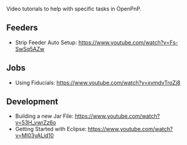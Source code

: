 Video tutorials to help with specific tasks in OpenPnP.

## Feeders

* Strip Feeder Auto Setup: https://www.youtube.com/watch?v=Fs-SwSq5AZw

## Jobs

* Using Fiducials: https://www.youtube.com/watch?v=xvmdvTroZj8

## Development

* Building a new Jar File: https://www.youtube.com/watch?v=53H_vwrZz6o
* Getting Started with Eclipse: https://www.youtube.com/watch?v=Ml03yALid10



